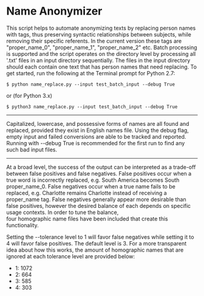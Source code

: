 # Name Anonymizer

This script helps to automate anonymizing texts by replacing person
names with tags, thus preserving syntactic relationships between subjects, 
while removing their specific referents. In the current version these tags 
are "proper_name_0", "proper_name_1", "proper_name_2" etc. Batch processing is 
supported and the script operates on the directory level by processing all '.txt' 
files in an input directory sequentially. The files in the input directory should
each contain one text that has person names that need replacing. To get started,
run the following at the Terminal prompt for Python 2.7:
    
    $ python name_replace.py --input test_batch_input --debug True

or (for Python 3.x)

    $ python3 name_replace.py --input test_batch_input --debug True

-------------------------------

Capitalized, lowercase, and possessive forms of names are all found and replaced, 
provided they exist in English names file. Using the debug flag, empty input and 
failed conversions are able to be tracked and reported. Running with --debug True 
is recommended for the first run to find any such bad input files. 

-------------------------------

At a broad level, the success of the output can be interpreted as a trade-off
between false positives and false negatives. False positives occur when a true 
word is incorrectly replaced, e.g. South America becomes South proper_name_0. 
False negatives occur when a true name fails to be replaced, e.g. Charlotte 
remains Charlotte instead of receiving a proper_name tag. False negatives
generally appear more desirable than false positives, however the desired 
balance of each depends on specific usage contexts. In order to tune the balance,  
four homographic name files have been included that create this functionality.

Setting the --tolerance level to 1 will favor false negatives while setting it 
to 4 will favor false positives. The default level is 3. For a more transparent
idea about how this works, the amount of homographic names that are ignored
at each tolerance level are provided below:

- 1: 1072
- 2: 664
- 3: 585
- 4: 303
